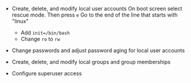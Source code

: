 - Create, delete, and modify local user accounts
  On boot screen select rescue mode. Then press `e`
  Go to the end of the line that starts with "linux"
    - Add `init=/bin/bash`
    - Change `ro` to `rw`
- Change passwords and adjust password aging for local user accounts

- Create, delete, and modify local groups and group memberships

- Configure superuser access
